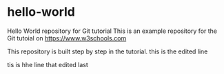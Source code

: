 # hello-world
Hello World repository for Git tutorial
This is an example repository for the Git tutoial on https://www.w3schools.com

This repository is built step by step in the tutorial.
this is the edited line

tis is hhe line that edited last
